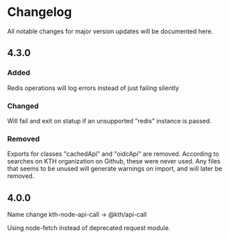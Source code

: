 # Changelog

All notable changes for major version updates will be documented here.

## 4.3.0

### Added

Redis operations will log errors instead of just failing silently

### Changed

Will fail and exit on statup if an unsupported "redis" instance is passed.

### Removed

Exports for classes "cachedApi" and "oidcApi" are removed. According to searches on KTH organization on Github, these were never used.
Any files that seems to be unused will generate warnings on import, and will later be removed.

## 4.0.0

Name change kth-node-api-call -> @kth/api-call

Using node-fetch instead of deprecated request module.
